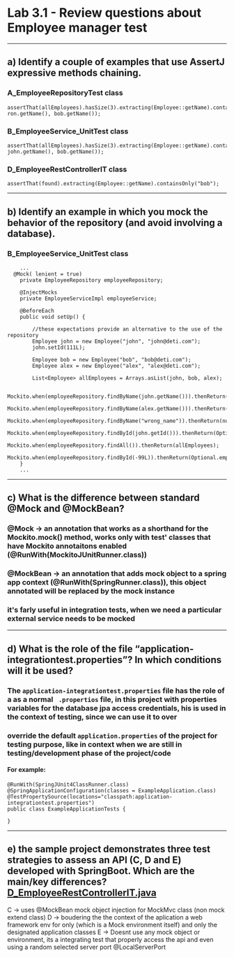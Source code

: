 # Lab 3.1 - Review questions about Employee manager test
___
## a) Identify a couple of examples that use AssertJ expressive methods chaining.

### A_EmployeeRepositoryTest class

```
assertThat(allEmployees).hasSize(3).extracting(Employee::getName).containsOnly(alex.getName(), ron.getName(), bob.getName());
```

### B_EmployeeService_UnitTest class

```
assertThat(allEmployees).hasSize(3).extracting(Employee::getName).contains(alex.getName(), john.getName(), bob.getName());
```


### D_EmployeeRestControllerIT class

```
assertThat(found).extracting(Employee::getName).containsOnly("bob");
```

___


## b) Identify an example in which you mock the behavior of the repository (and avoid involving a database).

### B_EmployeeService_UnitTest class

```
    ...
  @Mock( lenient = true)
    private EmployeeRepository employeeRepository;

    @InjectMocks
    private EmployeeServiceImpl employeeService;

    @BeforeEach
    public void setUp() {

        //these expectations provide an alternative to the use of the repository
        Employee john = new Employee("john", "john@deti.com");
        john.setId(111L);

        Employee bob = new Employee("bob", "bob@deti.com");
        Employee alex = new Employee("alex", "alex@deti.com");

        List<Employee> allEmployees = Arrays.asList(john, bob, alex);

        Mockito.when(employeeRepository.findByName(john.getName())).thenReturn(john);
        Mockito.when(employeeRepository.findByName(alex.getName())).thenReturn(alex);
        Mockito.when(employeeRepository.findByName("wrong_name")).thenReturn(null);
        Mockito.when(employeeRepository.findById(john.getId())).thenReturn(Optional.of(john));
        Mockito.when(employeeRepository.findAll()).thenReturn(allEmployees);
        Mockito.when(employeeRepository.findById(-99L)).thenReturn(Optional.empty());
    }
    ...
```

___

## c) What is the difference between standard @Mock and @MockBean?

### @Mock -> an annotation that works as a shorthand for the Mockito.mock() method, works only with test' classes that have Mockito annotaitons enabled (@RunWith(MockitoJUnitRunner.class))

### @MockBean -> an annotation that adds mock object to a spring app context (@RunWith(SpringRunner.class)), this object annotated will be replaced by the mock instance
### it's farly useful in integration tests, when we need a particular external service needs to be mocked

___
## d) What is the role of the file “application-integrationtest.properties”? In which conditions will it be used?

### The ```application-integrationtest.properties``` file has the role of a  as a normal ``` .propertios``` file, in this project with properties variables for the database jpa access credentials, his is used in the context of testing, since we can use it to over
### override the default ```application.properties``` of the project for testing purpose, like in context when we are still in testing/development phase of the project/code 

#### For example:
```
@RunWith(SpringJUnit4ClassRunner.class)
@SpringApplicationConfiguration(classes = ExampleApplication.class)
@TestPropertySource(locations="classpath:application-integrationtest.properties")
public class ExampleApplicationTests {

}
```
___


## e) the sample project demonstrates three test strategies to assess an API (C, D and E) developed with SpringBoot. Which are the main/key differences?[D_EmployeeRestControllerIT.java](gs-employee-mngr%2Fsrc%2Ftest%2Fjava%2Ftqsdemo%2Femployeemngr%2Femployee%2FD_EmployeeRestControllerIT.java)

C -> uses @MockBean mock object injection for MockMvc class (non mock extend class)
D -> boudering the the context of the aplication a web framework env for only (which is a Mock environment itself) and only the designated application classes
E -> Doesnt use any mock object or environment, its a integrating test that properly access the api and even using a random selected server port     @LocalServerPort 